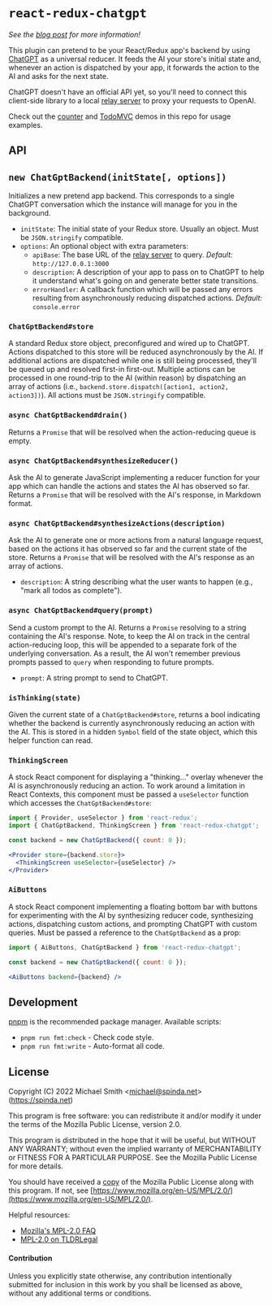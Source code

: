 # `react-redux-chatgpt`

*See the [blog post](https://spindas.dreamwidth.org/4207.html) for more information!*

This plugin can pretend to be your React/Redux app's backend by using [ChatGPT](https://chat.openai.com) as a universal reducer. It feeds the AI your store's initial state and, whenever an action is dispatched by your app, it forwards the action to the AI and asks for the next state.

ChatGPT doesn't have an official API yet, so you'll need to connect this client-side library to a local [relay server](../chatgpt-relay-server) to proxy your requests to OpenAI.

Check out the [counter](../counter-example) and [TodoMVC](../todomvc-example) demos in this repo for usage examples.

## API

## `new ChatGptBackend(initState[, options])`

Initializes a new pretend app backend. This corresponds to a single ChatGPT conversation which the instance will manage for you in the background.

- `initState`: The initial state of your Redux store. Usually an object. Must be `JSON.stringify` compatible.
- `options`: An optional object with extra parameters:
  - `apiBase`: The base URL of the [relay server](../chatgpt-relay-server) to query. *Default:* `http://127.0.0.1:3000`
  - `description`: A description of your app to pass on to ChatGPT to help it understand what's going on and generate better state transitions.
  - `errorHandler`: A callback function which will be passed any errors resulting from asynchronously reducing dispatched actions. *Default:* `console.error`

### `ChatGptBackend#store`

A standard Redux store object, preconfigured and wired up to ChatGPT. Actions dispatched to this store will be reduced asynchronously by the AI. If additional actions are dispatched while one is still being processed, they'll be queued up and resolved first-in first-out. Multiple actions can be processed in one round-trip to the AI (within reason) by dispatching an array of actions (i.e., `backend.store.dispatch([action1, action2, action3])`). All actions must be `JSON.stringify` compatible.

### `async ChatGptBackend#drain()`

Returns a `Promise` that will be resolved when the action-reducing queue is empty.

### `async ChatGptBackend#synthesizeReducer()`

Ask the AI to generate JavaScript implementing a reducer function for your app which can handle the actions and states the AI has observed so far. Returns a `Promise` that will be resolved with the AI's response, in Markdown format.

### `async ChatGptBackend#synthesizeActions(description)`

Ask the AI to generate one or more actions from a natural language request, based on the actions it has observed so far and the current state of the store. Returns a `Promise` that will be resolved with the AI's response as an array of actions.

- `description`: A string describing what the user wants to happen (e.g., "mark all todos as complete").

### `async ChatGptBackend#query(prompt)`

Send a custom prompt to the AI. Returns a `Promise` resolving to a string containing the AI's response. Note, to keep the AI on track in the central action-reducing loop, this will be appended to a separate fork of the underlying conversation. As a result, the AI won't remember previous prompts passed to `query` when responding to future prompts.

- `prompt`: A string prompt to send to ChatGPT.

### `isThinking(state)`

Given the current state of a `ChatGptBackend#store`, returns a bool indicating whether the backend is currently asynchronously reducing an action with the AI. This is stored in a hidden `Symbol` field of the state object, which this helper function can read.

### `ThinkingScreen`

A stock React component for displaying a "thinking..." overlay whenever the AI is asynchronously reducing an action. To work around a limitation in React Contexts, this component must be passed a `useSelector` function which accesses the `ChatGptBackend#store`:

```jsx
import { Provider, useSelector } from 'react-redux';
import { ChatGptBackend, ThinkingScreen } from 'react-redux-chatgpt';

const backend = new ChatGptBackend({ count: 0 });

<Provider store={backend.store}>
  <ThinkingScreen useSelector={useSelector} />
</Provider>
```

### `AiButtons`

A stock React component implementing a floating bottom bar with buttons for experimenting with the AI by synthesizing reducer code, synthesizing actions, dispatching custom actions, and prompting ChatGPT with custom queries. Must be passed a reference to the `ChatGptBackend` as a prop:

```jsx
import { AiButtons, ChatGptBackend } from 'react-redux-chatgpt';

const backend = new ChatGptBackend({ count: 0 });

<AiButtons backend={backend} />
```

## Development

[pnpm](https://pnpm.io/) is the recommended package manager. Available scripts:

- `pnpm run fmt:check` - Check code style.
- `pnpm run fmt:write` - Auto-format all code.

## License

Copyright (C) 2022 Michael Smith &lt;michael@spinda.net&gt; (https://spinda.net)

This program is free software: you can redistribute it and/or modify it under the terms of the Mozilla Public License, version 2.0.

This program is distributed in the hope that it will be useful, but WITHOUT ANY WARRANTY; without even the implied warranty of MERCHANTABILITY or FITNESS FOR A PARTICULAR PURPOSE. See the Mozilla Public License for more details.

You should have received a [copy](LICENSE) of the Mozilla Public License along with this program. If not, see [https://www.mozilla.org/en-US/MPL/2.0/](https://www.mozilla.org/en-US/MPL/2.0/).

Helpful resources:

- [Mozilla's MPL-2.0 FAQ](https://www.mozilla.org/en-US/MPL/2.0/FAQ/)
- [MPL-2.0 on TLDRLegal](https://tldrlegal.com/license/mozilla-public-license-2.0-\(mpl-2\))

#### Contribution

Unless you explicitly state otherwise, any contribution intentionally submitted for inclusion in this work by you shall be licensed as above, without any additional terms or conditions.
